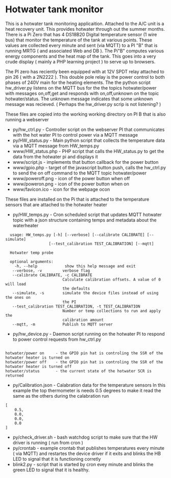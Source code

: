 # Hotwater tank monitor

This is a hotwater tank monitoring applicaition. Attached to the A/C unit is a heat recovery unit. This provides hotwater through out the summer months. There is a Pi Zero that has 4 DS18B20 Digital temperature sensor (1 wire bus) that monitor the temperature of the tank at various points. These values are collected every minute and sent (via MQTT) to a PI "B" that is running MRTG ( and associated Web and DB ). The Pi"B" computes various energy components and the heat map of the tank. This goes into a very crude display ( mainly a PHP learning project ) to serve up to browsers.

The PI zero has reciently been equipped with at 12V SPDT relay attached to pin 26 ( with a 2N2222 ). This double pole relay is the power control to both phases of 240V main for the heating elements. The the python script hw_driver.py listens on the MQTT bus for the the topics hotwater/power with messages on,off,get and responds with on,off,unknown on the topic hotwater/status. The unknown message indicates that some unknown message was recieved. ( Perhaps the hw_driver.py scrip is not listening? )

These files are copied into the working working directory on PI B that is also running a webserver


- py/hw_ctrl.py - Controller script on the webserver PI that communicates with the hot water PI to control power via a MQTT message
- py/HW_status.py - Main python script that collects the temperature data via a MQTT message from HW_temps.py
- www/HW_status.php - PHP script that calls the HW_status.py to get the data from the hotwater pi and displays it
- www/script.js - implements that button callback for the power button
- www/gpio.php  - target of the javascript button push, calls the hw_ctrl.py to send the on off command to the MQTT topic hotwater/power
- www/poweroff.png - icon of the power button when off
- www/poweron.png - icon of the power button when on
- www/favicon.ico - icon for the webpage ocon



These files are installed on the Pi that is attached to the temperature sensors that are attached to the hotwater heater

- py/HW_temps.py - Cron scheduled script that updates MQTT hotwater topic with a json structure containing temps and metadata about the waterheater
```
  usage: HW_temps.py [-h] [--verbose] [--calibrate CALIBRATE] [--simulate]
                   [--test_calibration TEST_CALIBRATION] [--mqtt]

  Hotwater temp probe
  
  optional arguments:
    -h, --help            show this help message and exit
   --verbose, -v         verbose flag
   --calibrate CALIBRATE, -c CALIBRATE
                         Calculate calibration offsets. A value of 0 will load
                         the defaults
   --simulate, -s        simulate the device files instead of using the ones on
                         the PI
   --test_calibration TEST_CALIBRATION, -t TEST_CALIBRATION
                         Number or temp collections to run and apply the
                         calibration amount
   --mqtt, -m            Publish to MQTT server
```
- py/hw_device.py - Daemon script running on the hotwater PI to respond to power control requests from hw_ctrl.py
```It listens continously for the MQtt hotwater/power topic for these messages:

hotwater/power on     - the GPIO pin hat is controling the SSR of the hotwater heater is turned on
hotwater/power off    - the GPIO pin hat is controling the SSR of the hotwater heater is turned off
hotwater/status       - the current state of the hotwater SCR is returned
```
- py/Calibration.json - Calabration data for the temperature sensors In this example the top thermometer is needs 0.5 degrees to make it read the same as the others during the calabration run 
```
[
    0.5,
    0.0,
    0.0,
    0.0
]
```
- py/check_driver.sh - bash watchdog script to make sure that the HW driver is running ( run from cron ) 
- py/crontab - example crontab that publishes temperatures every minute ( via MQTT) and restartes the device driver if it exits and blinks the HB LED to signal that it is functioning corretly 
- blink2.py - script that is started by cron evey minute and blinks the green LED to signal that it is healthy.  

